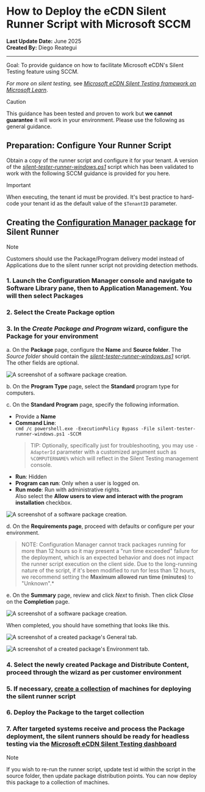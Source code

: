 # How to Deploy the eCDN Silent Runner Script with Microsoft SCCM

__Last Update Date:__ June 2025  
__Created By:__ Diego Reategui  

***

Goal: To provide guidance on how to facilitate Microsoft eCDN's Silent Testing feature using SCCM.

*For more on silent testing,* see [*Microsoft eCDN Silent Testing framework on Microsoft Learn*](https://learn.microsoft.com/ecdn/technical-documentation/silent-testing-framework#appendix-b-integrating-runners-using-headless-browser).

> [!CAUTION]
> This guidance has been tested and proven to work but __we cannot guarantee__ it will work in your environment. Please use the following as general guidance.

## Preparation: Configure Your Runner Script

Obtain a copy of the runner script and configure it for your tenant.  A version of the [*silent-tester-runner-windows.ps1*](./silent-tester-runner-windows.ps1) script which has been validated to work with the following SCCM guidance is provided for you here.

> [!IMPORTANT]
> When executing, the tenant id must be provided.  It's best practice to hard-code your tenant id as the default value of the `$TenantID` parameter.

## Creating the [Configuration Manager package](https://learn.microsoft.com/mem/configmgr/apps/deploy-use/packages-and-programs) for Silent Runner

> [!NOTE]
> Customers should use the Package/Program delivery model instead of Applications due to the silent runner script not providing detection methods.

### 1. Launch the Configuration Manager console and navigate to __Software Library__ pane, then to __Application Management__. You will then select __Packages__

### 2. Select the __Create Package__ option

### 3. In the *Create Package and Program* wizard, configure the Package for your environment

a.  On the __Package__ page, configure the __Name__ and __Source folder__. The *Source folder* should contain the [*silent-tester-runner-windows.ps1*](./silent-tester-runner-windows.ps1) script. The other fields are optional.

![A screenshot of a software package creation.](./media/package_wizard_-_1_start.png)

b.  On the __Program Type__ page, select the __Standard__ program type for computers.

c.  On the __Standard Program__ page, specify the following information.

- Provide a __Name__
- __Command Line__:\
    `cmd /c powershell.exe -ExecutionPolicy Bypass -File silent-tester-runner-windows.ps1 -SCCM`
    > TIP: Optionally, specifically just for troubleshooting, you may use `-AdapterId` parameter with a customized argument such as `%COMPUTERNAME%` which will reflect in the Silent Testing management console.
- __Run__: Hidden
- __Program can run__: Only when a user is logged on.
- __Run mode__: Run with administrative rights.\
       Also select the __Allow users to view and interact with the program installation__ checkbox.

![A screenshot of a software package creation.](./media/package_wizard_-_2_standard_program.png)

d.  On the __Requirements page__, proceed with defaults or configure per your environment.

> NOTE: Configuration Manager cannot track packages running for more than 12 hours so it may present a "run time exceeded" failure for the deployment, which is an expected behavior and does not impact the runner script execution on the client side. Due to the long-running nature of the script, if it's been modified to run for less than 12 hours, we recommend setting the __Maximum allowed run time (minutes)__ to "Unknown".*

e.  On the __Summary__ page, review and click *Next* to finish. Then click *Close* on the __Completion__ page.

![A screenshot of a software package creation.](./media/package_wizard_-_3_summary.png)

When completed, you should have something that looks like this.

![A screenshot of a created package's General tab.](./media/completed_package_general.png)

![A screenshot of a created package's Environment tab.](./media/completed_package_environment.png)

### 4. Select the newly created Package and Distribute Content, proceed through the wizard as per customer environment

### 5. If necessary, [create a collection](https://learn.microsoft.com/mem/configmgr/core/clients/manage/collections/create-collections) of machines for deploying the silent runner script

### 6. Deploy the Package to the target collection

### 7. After targeted systems receive and process the Package deployment, the silent runners should be ready for headless testing via the [Microsoft eCDN Silent Testing dashboard](https://aka.ms/ecdn/admin/silent-tester)

> [!NOTE]
> If you wish to re-run the runner script, update test id within the script in the source folder, then update package distribution points. You can now deploy this package to a collection of machines.
